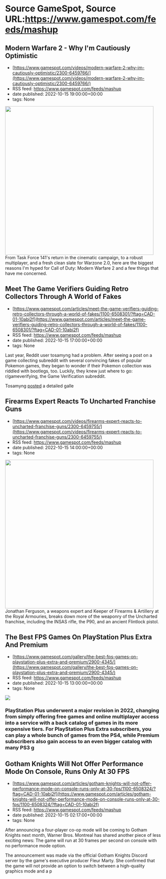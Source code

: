 # Source GameSpot, Source URL:https://www.gamespot.com/feeds/mashup

## Modern Warfare 2 - Why I'm Cautiously Optimistic
 - [https://www.gamespot.com/videos/modern-warfare-2-why-im-cautiously-optimistic/2300-6459766/](https://www.gamespot.com/videos/modern-warfare-2-why-im-cautiously-optimistic/2300-6459766/)
 - RSS feed: https://www.gamespot.com/feeds/mashup
 - date published: 2022-10-15 19:00:00+00:00
 - tags: None

<img height="480" src="https://www.gamespot.com/a/uploads/square_medium/1352/13527689/4049560-main_1.jpg" width="480" /> From Task Force 141's return in the cinematic campaign, to a robust multiplayer, and a fresh clean slate for Warzone 2.0, here are the biggest reasons I'm hyped for Call of Duty: Modern Warfare 2 and a few things that have me concerned.

## Meet The Game Verifiers Guiding Retro Collectors Through A World of Fakes
 - [https://www.gamespot.com/articles/meet-the-game-verifiers-guiding-retro-collectors-through-a-world-of-fakes/1100-6508301/?ftag=CAD-01-10abi2f](https://www.gamespot.com/articles/meet-the-game-verifiers-guiding-retro-collectors-through-a-world-of-fakes/1100-6508301/?ftag=CAD-01-10abi2f)
 - RSS feed: https://www.gamespot.com/feeds/mashup
 - date published: 2022-10-15 17:00:00+00:00
 - tags: None

<p dir="ltr">Last year, Reddit user tosamyng had a problem. After seeing a post on a game collecting subreddit with several convincing fakes of popular Pokemon games, they began to wonder if their Pokemon collection was riddled with bootlegs, too. Luckily, they knew just where to go: r/gameverifying, the Game Verification subreddit.</p><p dir="ltr">Tosamyng <a href="https://www.reddit.com/r/gameverifying/comments/mg9ps8/got_worried_my_collection_is_fake_after_seeing/">posted</a> a detailed galle

## Firearms Expert Reacts To Uncharted Franchise Guns
 - [https://www.gamespot.com/videos/firearms-expert-reacts-to-uncharted-franchise-guns/2300-6459755/](https://www.gamespot.com/videos/firearms-expert-reacts-to-uncharted-franchise-guns/2300-6459755/)
 - RSS feed: https://www.gamespot.com/feeds/mashup
 - date published: 2022-10-15 14:00:00+00:00
 - tags: None

<img height="480" src="https://www.gamespot.com/a/uploads/square_medium/1571/15719603/4049336-experts_uncharted_site.jpg" width="480" /> Jonathan Ferguson, a weapons expert and Keeper of Firearms &amp; Artillery at the Royal Armouries, breaks down more of the weaponry of the Uncharted franchise, including the INSAS rifle, the P90, and an ancient Flintlock pistol.

## The Best FPS Games On PlayStation Plus Extra And Premium
 - [https://www.gamespot.com/gallery/the-best-fps-games-on-playstation-plus-extra-and-premium/2900-4345/](https://www.gamespot.com/gallery/the-best-fps-games-on-playstation-plus-extra-and-premium/2900-4345/)
 - RSS feed: https://www.gamespot.com/feeds/mashup
 - date published: 2022-10-15 13:00:00+00:00
 - tags: None

<p><img src="https://www.gamespot.com/a/uploads/scale_large/280/2802776/2536392-row_moon_tunnel_01.jpg" /><br /><h3><p dir="ltr">PlayStation Plus underwent a major revision in 2022, changing from simply offering free games and online multiplayer access into a service with a back catalog of games in its more expensive tiers. For PlayStation Plus Extra subscribers, you can play a whole bunch of games from the PS4, while Premium subscribers also gain access to an even bigger catalog with many PS3 g

## Gotham Knights Will Not Offer Performance Mode On Console, Runs Only At 30 FPS
 - [https://www.gamespot.com/articles/gotham-knights-will-not-offer-performance-mode-on-console-runs-only-at-30-fps/1100-6508324/?ftag=CAD-01-10abi2f](https://www.gamespot.com/articles/gotham-knights-will-not-offer-performance-mode-on-console-runs-only-at-30-fps/1100-6508324/?ftag=CAD-01-10abi2f)
 - RSS feed: https://www.gamespot.com/feeds/mashup
 - date published: 2022-10-15 02:17:00+00:00
 - tags: None

<p dir="ltr">After announcing a four-player co-op mode will be coming to Gotham Knights next month, Warner Bros. Montreal has shared another piece of less exciting news: The game will run at 30 frames per second on console with no performance mode option.</p><p dir="ltr">The announcement was made via the official Gotham Knights Discord server by the game's executive producer Fleur Marty. She confirmed that the game will not provide an option to switch between a high-quality graphics mode and a p
